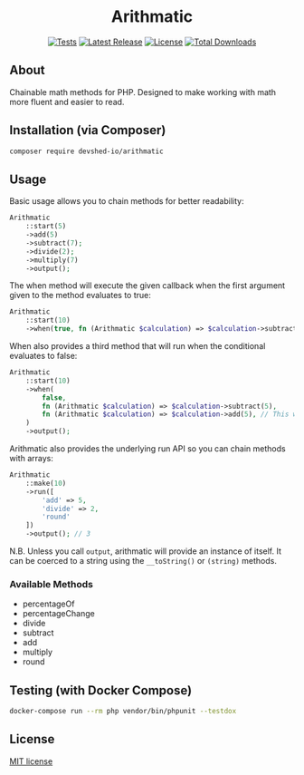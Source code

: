 <br><br>
<h1 width="400" align="center" >Arithmatic</h1>
<p align="center">
    <a href="https://github.com/devshed-io/arithmatic/actions/workflows/phpunit.yml"><img src="https://github.com/devshed-io/arithmatic/actions/workflows/phpunit.yml/badge.svg" alt="Tests"></a>
    <a href="https://github.com/devshed-io/arithmatic/releases"><img src="https://img.shields.io/github/v/release/devshed-io/arithmatic?label=Latest%20Release" alt="Latest Release"></a>
    <a href="https://packagist.org/packages/devshed-io/aritmatic"><img src="https://img.shields.io/packagist/l/devshed-io/arithmatic" alt="License"></a>
    <a href="https://packagist.org/packages/devshed-io/arithmatic"><img src="https://img.shields.io/packagist/dt/devshed-io/arithmatic" alt="Total Downloads"></a>
</p>

## About

Chainable math methods for PHP. Designed to make working with math more fluent and easier to read.

## Installation (via Composer)

```bash
composer require devshed-io/arithmatic
```

## Usage

Basic usage allows you to chain methods for better readability:
```php
Arithmatic
    ::start(5)
    ->add(5)
    ->subtract(7);
    ->divide(2);
    ->multiply(7)
    ->output();
```

The when method will execute the given callback when the first argument given to the method evaluates to true:
```php
Arithmatic
    ::start(10)
    ->when(true, fn (Arithmatic $calculation) => $calculation->subtract(5))->output();
```

When also provides a third method that will run when the conditional evaluates to false:
```php
Arithmatic
    ::start(10)
    ->when(
        false,
        fn (Arithmatic $calculation) => $calculation->subtract(5),
        fn (Arithmatic $calculation) => $calculation->add(5), // This will run...
    )
    ->output();
```

Arithmatic also provides the underlying run API so you can chain methods with arrays:
```php
Arithmatic
    ::make(10)
    ->run([
        'add' => 5,
        'divide' => 2,
        'round'
    ])
    ->output(); // 3
```

N.B. Unless you call `output`, arithmatic will provide an instance of itself. It can be coerced to a string using the `__toString()` or `(string)` methods.

### Available Methods
- percentageOf
- percentageChange
- divide
- subtract
- add
- multiply
- round

## Testing (with Docker Compose)

```bash
docker-compose run --rm php vendor/bin/phpunit --testdox
```

## License

[MIT license](https://opensource.org/licenses/MIT)
